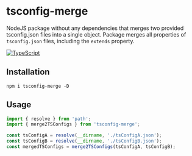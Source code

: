 # tsconfig-merge

NodeJS package without any dependencies that merges two provided tsconfig.json files into a single object. Package merges all properties of `tsconfig.json` files, including the `extends` property.

[![TypeScript](https://img.shields.io/badge/--3178C6?logo=typescript&logoColor=ffffff)](https://www.typescriptlang.org/)

## Installation

```
npm i tsconfig-merge -D
```

## Usage

```typescript
import { resolve } from 'path';
import { merge2TSConfigs } from 'tsconfig-merge';

const tsConfigA = resolve(__dirname, './tsConfigA.json');
const tsConfigB = resolve(__dirname, './tsConfigB.json');
const mergedTSConfigs = merge2TSConfigs(tsConfigA, tsConfigB);
```
